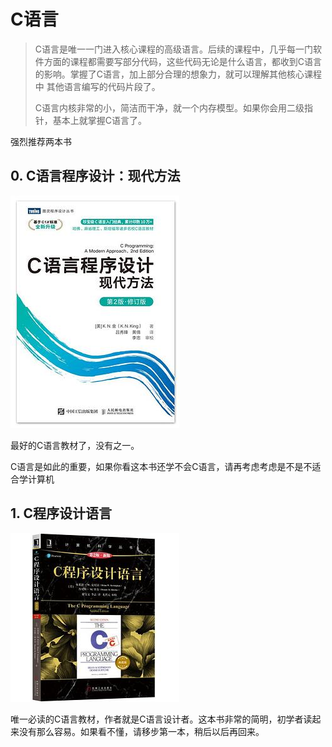 # C语言

> C语言是唯一一门进入核心课程的高级语言。后续的课程中，几乎每一门软件方面的课程都需要写部分代码，这些代码无论是什么语言，都收到C语言的影响。掌握了C语言，加上部分合理的想象力，就可以理解其他核心课程中
其他语言编写的代码片段了。
> 
> C语言内核非常的小，简洁而干净，就一个内存模型。如果你会用二级指针，基本上就掌握C语言了。
> 

强烈推荐两本书

## 0. C语言程序设计：现代方法

![C语言程序设计：现代方法](./0.C语言程序设计：现代方法.jpg)

最好的C语言教材了，没有之一。

C语言是如此的重要，如果你看这本书还学不会C语言，请再考虑考虑是不是不适合学计算机

## 1. C程序设计语言

![C程序设计语言](./1.C程序设计语言.jpg)

唯一必读的C语言教材，作者就是C语言设计者。这本书非常的简明，初学者读起来没有那么容易。如果看不懂，请移步第一本，稍后以后再回来。

